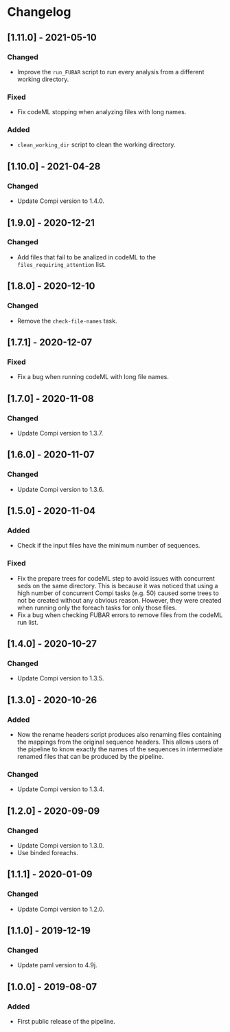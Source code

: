 # Changelog

## [1.11.0] - 2021-05-10

### Changed

- Improve the `run_FUBAR` script to run every analysis from a different working directory.

### Fixed

- Fix codeML stopping when analyzing files with long names.

### Added

- `clean_working_dir` script to clean the working directory.

## [1.10.0] - 2021-04-28

### Changed

- Update Compi version to 1.4.0.

## [1.9.0] - 2020-12-21

### Changed

- Add files that fail to be analized in codeML to the `files_requiring_attention` list.

## [1.8.0] - 2020-12-10

### Changed

- Remove the `check-file-names` task.

## [1.7.1] - 2020-12-07

### Fixed

- Fix a bug when running codeML with long file names.

## [1.7.0] - 2020-11-08

### Changed

- Update Compi version to 1.3.7.

## [1.6.0] - 2020-11-07

### Changed

- Update Compi version to 1.3.6.

## [1.5.0] - 2020-11-04

### Added

- Check if the input files have the minimum number of sequences.

### Fixed

- Fix the prepare trees for codeML step to avoid issues with concurrent seds on the same directory. This is because it was noticed that using a high number of concurrent Compi tasks (e.g. 50) caused some trees to not be created without any obvious reason. However, they were created when running only the foreach tasks for only those files.
- Fix a bug when checking FUBAR errors to remove files from the codeML run list.

## [1.4.0] - 2020-10-27

### Changed

- Update Compi version to 1.3.5.

## [1.3.0] - 2020-10-26

### Added

- Now the rename headers script produces also renaming files containing the mappings from the original sequence headers. This allows users of the  pipeline to know exactly the names of the sequences in intermediate renamed files that can be produced by the  pipeline.

### Changed

- Update Compi version to 1.3.4.

## [1.2.0] - 2020-09-09

### Changed

- Update Compi version to 1.3.0.
- Use binded foreachs.

## [1.1.1] - 2020-01-09

### Changed

- Update Compi version to 1.2.0.

## [1.1.0] - 2019-12-19

### Changed

- Update paml version to 4.9j.

## [1.0.0] - 2019-08-07

### Added

- First public release of the pipeline.
